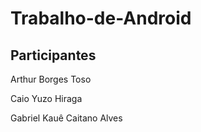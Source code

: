# Trabalho-de-Android
## Participantes
Arthur Borges Toso 

Caio Yuzo Hiraga 

Gabriel Kauê Caitano Alves 


